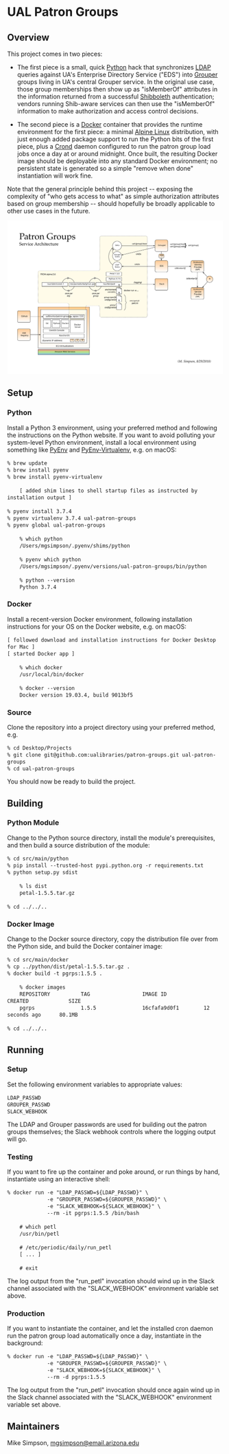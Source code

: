 # UAL Patron Groups

## Overview

This project comes in two pieces:

*   The first piece is a small, quick [Python][python] hack that
    synchronizes [LDAP][ldap] queries against UA's Enterprise
    Directory Service ("EDS") into [Grouper][grouper] groups living in
    UA's central Grouper service.  In the original use case, those
    group memberships then show up as "isMemberOf" attributes in the
    information returned from a successful [Shibboleth][shibboleth]
    authentication; vendors running Shib-aware services can then use
    the "isMemberOf" information to make authorization and access
    control decisions.

*   The second piece is a [Docker][docker] container that provides the
    runtime environment for the first piece: a minimal [Alpine
    Linux][alpine] distribution, with just enough added package
    support to run the Python bits of the first piece, plus a
    [Crond][crond] daemon configured to run the patron group load jobs
    once a day at or around midnight.  Once built, the resulting
    Docker image should be deployable into any standard Docker
    environment; no persistent state is generated so a simple "remove
    when done" instantiation will work fine.

Note that the general principle behind this project -- exposing the
complexity of "who gets access to what" as simple authorization
attributes based on group membership -- should hopefully be broadly
applicable to other use cases in the future.

![Service architecture](docs/patron-groups-service-architecture.svg)

## Setup

### Python
    
Install a Python 3 environment, using your preferred method and
following the instructions on the Python website. If you want to avoid
polluting your system-level Python environment, install a local
environment using something like [PyEnv][pyenv] and
[PyEnv-Virtualenv][pyenv-virtualenv], e.g. on macOS:

    % brew update
    % brew install pyenv
    % brew install pyenv-virtualenv
    
        [ added shim lines to shell startup files as instructed by installation output ]
        
    % pyenv install 3.7.4
    % pyenv virtualenv 3.7.4 ual-patron-groups
    % pyenv global ual-patron-groups
    
        % which python
        /Users/mgsimpson/.pyenv/shims/python

        % pyenv which python
        /Users/mgsimpson/.pyenv/versions/ual-patron-groups/bin/python

        % python --version
        Python 3.7.4

### Docker

Install a recent-version Docker environment, following installation
instructions for your OS on the Docker website, e.g. on macOS:

    [ followed download and installation instructions for Docker Desktop for Mac ]
    [ started Docker app ]
    
        % which docker
        /usr/local/bin/docker
        
        % docker --version
        Docker version 19.03.4, build 9013bf5

### Source

Clone the repository into a project directory using your preferred
method, e.g.

    % cd Desktop/Projects
    % git clone git@github.com:ualibraries/patron-groups.git ual-patron-groups
    % cd ual-patron-groups

You should now be ready to build the project.

## Building

### Python Module

Change to the Python source directory, install the module's
prerequisites, and then build a source distribution of the module:

    % cd src/main/python
    % pip install --trusted-host pypi.python.org -r requirements.txt
    % python setup.py sdist
    
        % ls dist
        petal-1.5.5.tar.gz
        
    % cd ../../..
    
### Docker Image

Change to the Docker source directory, copy the distribution file over
from the Python side, and build the Docker container image:

    % cd src/main/docker
    % cp ../python/dist/petal-1.5.5.tar.gz .
    % docker build -t pgrps:1.5.5 .
    
        % docker images
        REPOSITORY          TAG                 IMAGE ID            CREATED             SIZE
        pgrps               1.5.5               16cfafa9d0f1        12 seconds ago      80.1MB
        
    % cd ../../..
    
## Running

### Setup

Set the following environment variables to appropriate values:

    LDAP_PASSWD
    GROUPER_PASSWD
    SLACK_WEBHOOK

The LDAP and Grouper passwords are used for building out the patron
groups themselves; the Slack webhook controls where the logging output
will go.
    
### Testing

If you want to fire up the container and poke around, or run things by
hand, instantiate using an interactive shell:

    % docker run -e "LDAP_PASSWD=${LDAP_PASSWD}" \
                 -e "GROUPER_PASSWD=${GROUPER_PASSWD}" \
                 -e "SLACK_WEBHOOK=${SLACK_WEBHOOK}" \
                 --rm -it pgrps:1.5.5 /bin/bash

        # which petl
        /usr/bin/petl
        
        # /etc/periodic/daily/run_petl
        [ ... ]
        
        # exit

The log output from the "run_petl" invocation should wind up in the
Slack channel associated with the "SLACK_WEBHOOK" environment variable
set above.

### Production

If you want to instantiate the container, and let the installed cron
daemon run the patron group load automatically once a day, instantiate
in the background:

    % docker run -e "LDAP_PASSWD=${LDAP_PASSWD}" \
                 -e "GROUPER_PASSWD=${GROUPER_PASSWD}" \
                 -e "SLACK_WEBHOOK=${SLACK_WEBHOOK}" \
                 --rm -d pgrps:1.5.5

The log output from the "run_petl" invocation should once again wind
up in the Slack channel associated with the "SLACK_WEBHOOK"
environment variable set above.

## Maintainers

Mike Simpson, mgsimpson@email.arizona.edu




[python]: https://www.python.org/
[ldap]: https://en.wikipedia.org/wiki/Lightweight_Directory_Access_Protocol
[grouper]: https://www.internet2.edu/products-services/trust-identity/grouper/
[shibboleth]: https://shibboleth.net/
[docker]: https://www.docker.com/
[alpine]: https://alpinelinux.org/
[crond]: https://en.wikipedia.org/wiki/Cron
[gradle]: https://gradle.org/
[homebrew]: https://brew.sh/
[pyenv]: https://github.com/pyenv/pyenv
[pyenv-virtualenv]: https://github.com/pyenv/pyenv-virtualenv
